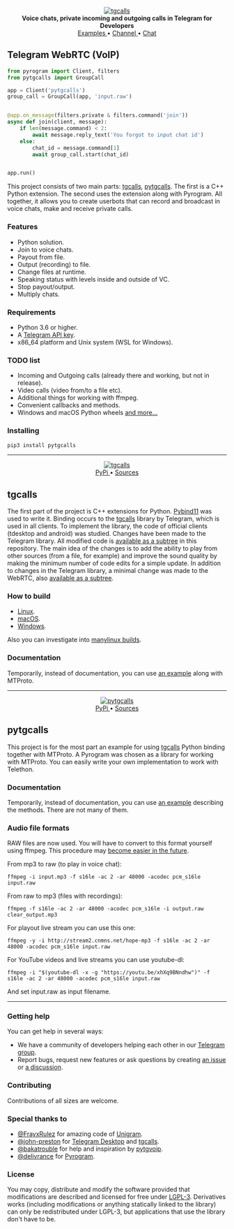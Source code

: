 <p align="center">
    <a href="https://github.com/MarshalX/tgcalls">
        <img src="https://github.com/MarshalX/tgcalls/raw/main/.github/images/logo.png" alt="tgcalls">
    </a>
    <br>
    <b>Voice chats, private incoming and outgoing calls in Telegram for Developers</b>
    <br>
    <a href="https://github.com/MarshalX/tgcalls/tree/main/examples">
        Examples
    </a>
    •
    <a href="https://t.me/tgcallslib">
        Channel
    </a>
    •
    <a href="https://t.me/tgcallschat">
        Chat
    </a>
</p>

## Telegram WebRTC (VoIP)

```python
from pyrogram import Client, filters
from pytgcalls import GroupCall

app = Client('pytgcalls')
group_call = GroupCall(app, 'input.raw')


@app.on_message(filters.private & filters.command('join'))
async def join(client, message):
    if len(message.command) < 2:
        await message.reply_text('You forgot to input chat id')
    else:
        chat_id = message.command[1]
        await group_call.start(chat_id)


app.run()

```

This project consists of two main parts: [tgcalls](#tgcalls), [pytgcalls](#pytgcalls).
The first is a C++ Python extension. 
The second uses the extension along with Pyrogram.
All together, it allows you to create userbots that can record and 
broadcast in voice chats, make and receive private calls.

### Features
- Python solution.
- Join to voice chats.
- Payout from file.
- Output (recording) to file.
- Change files at runtime.
- Speaking status with levels inside and outside of VC.
- Stop payout/output.
- Multiply chats.

### Requirements

- Python 3.6 or higher.
- A [Telegram API key](https://docs.pyrogram.org/intro/setup#api-keys).
- x86_64 platform and Unix system (WSL for Windows).


### TODO list
- Incoming and Outgoing calls (already there and working, but not in release).
- Video calls (video from/to a file etc).
- Additional things for working with ffmpeg.
- Convenient callbacks and methods.
- Windows and macOS Python wheels
[and more...](https://github.com/MarshalX/tgcalls/issues)

### Installing

``` bash
pip3 install pytgcalls
```

<hr>
<p align="center">
    <a href="https://github.com/MarshalX/tgcalls">
        <img src="https://github.com/MarshalX/tgcalls/raw/main/.github/images/tgcalls.png" alt="tgcalls">
    </a>
    <br>
    <a href="https://pypi.org/project/tgcalls/">
        PyPi
    </a>
    •
    <a href="https://github.com/MarshalX/tgcalls/tree/main/tgcalls">
        Sources
    </a>
</p>

## tgcalls 

The first part of the project is C++ extensions for Python. [Pybind11](https://github.com/pybind/pybind11)
was used to write it. Binding occurs to the [tgcalls](https://github.com/TelegramMessenger/tgcalls)
library by Telegram, which is used in all clients. 
To implement the library, the code of official clients (tdesktop and android) was studied.
Changes have been made to the Telegram library. 
All modified code is [available as a subtree](https://github.com/MarshalX/tgcalls/tree/main/tgcalls/third_party/lib_tgcalls)
in this repository. The main idea of the changes is to add the ability to play 
from other sources (from a file, for example) and improve the sound quality by making the minimum number 
of code edits for a simple update.
In addition to changes in the Telegram library, a minimal change was made to the WebRTC,
also [available as a subtree](https://github.com/MarshalX/tgcalls/tree/main/tgcalls/third_party/webrtc).

### How to build

- [Linux](build/ubuntu).
- [macOS](build/macos).
- [Windows](build/windows).

Also you can investigate into [manylinux builds](build/manylinux).

### Documentation

Temporarily, instead of documentation, you can use [an example](pytgcalls/pytgcalls)
along with MTProto.

<hr>
<p align="center">
    <a href="https://github.com/MarshalX/tgcalls">
        <img src="https://github.com/MarshalX/tgcalls/raw/main/.github/images/pytgcalls.png" alt="pytgcalls">
    </a>
    <br>
    <a href="https://pypi.org/project/pytgcalls/">
        PyPi
    </a>
    •
    <a href="https://github.com/MarshalX/tgcalls/tree/main/pytgcalls">
        Sources
    </a>
</p>

## pytgcalls 

This project is for the most part an example for using [tgcalls](#tgcalls) 
Python binding together with MTProto.
A Pyrogram was chosen as a library for working with MTProto. 
You can easily write your own implementation to work with Telethon.

### Documentation

Temporarily, instead of documentation, you can use [an example](examples/playout.py) 
describing the methods. There are not many of them.

### Audio file formats

RAW files are now used. You will have to convert to this format yourself
using ffmpeg. This procedure may [become easier in the future](https://github.com/MarshalX/tgcalls/issues/15).

From mp3 to raw (to play in voice chat):
```
ffmpeg -i input.mp3 -f s16le -ac 2 -ar 48000 -acodec pcm_s16le input.raw
```

From raw to mp3 (files with recordings):
```
ffmpeg -f s16le -ac 2 -ar 48000 -acodec pcm_s16le -i output.raw clear_output.mp3
```

For playout live stream you can use this one:
```
ffmpeg -y -i http://stream2.cnmns.net/hope-mp3 -f s16le -ac 2 -ar 48000 -acodec pcm_s16le input.raw
```

For YouTube videos and live streams you can use youtube-dl:
```
ffmpeg -i "$(youtube-dl -x -g "https://youtu.be/xhXq9BNndhw")" -f s16le -ac 2 -ar 48000 -acodec pcm_s16le input.raw
```

And set input.raw as input filename.

<hr>

### Getting help

You can get help in several ways:
- We have a community of developers helping each other in our 
[Telegram group](https://t.me/tgcallschat).
- Report bugs, request new features or ask questions by creating 
[an issue](https://github.com/MarshalX/tgcalls/issues/new) or 
[a discussion](https://github.com/MarshalX/tgcalls/discussions/new).

### Contributing

Contributions of all sizes are welcome.

### Special thanks to

- [@FrayxRulez](https://github.com/FrayxRulez) for amazing code of [Unigram](https://github.com/UnigramDev/Unigram).
- [@john-preston](https://github.com/john-preston) for [Telegram Desktop](https://github.com/telegramdesktop/tdesktop) and [tgcalls](https://github.com/TelegramMessenger/tgcalls).
- [@bakatrouble](https://github.com/bakatrouble/) for help and inspiration by [pytgvoip](https://github.com/bakatrouble/pytgvoip).
- [@delivrance](https://github.com/delivrance) for [Pyrogram](https://github.com/pyrogram/pyrogram).

### License

You may copy, distribute and modify the software provided that modifications
are described and licensed for free under [LGPL-3](https://www.gnu.org/licenses/lgpl-3.0.html).
Derivatives works (including modifications or anything statically
linked to the library) can only be redistributed under LGPL-3, but
applications that use the library don't have to be.
